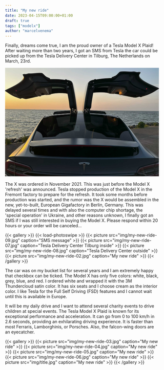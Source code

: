 ```yaml
---
title: "My new ride"
date: 2023-04-15T09:00:00+01:00
draft: true
tags: ["modelx"]
author: "marcelvenema"
---
```

Finally, dreams come true, I am the proud owner of a Tesla Model X Plaid! After waiting more than two years, I got an SMS from Tesla the car could be picked up from the Tesla Delivery Center in Tilburg, The Netherlands on March, 23rd.

![My new ride](img/title.jpg)

The X was ordered in November 2021. This was just before the Model X 'refresh' was announced. Tesla stopped production of the Model X in the Fremont factory to prepare for the refresh. It took some months before production was started, and the rumor was the X would be assembled in the new, yet-to-built, European Gigafactory in Berlin, Germany. This was delayed several times and with also the computer chip shortage, the 'special operation' in Ukraine, and other reasons unknown, I finally got an SMS if I was still interested in buying the Model X. Please respond within 20 hours or your order will be canceled...       

{{< gallery >}} {{< load-photoswipe >}}
{{< picture src="img/my-new-ride-09.jpg" caption="SMS message" >}}
{{< picture src="img/my-new-ride-07.jpg" caption="Tesla Delivery Center Tilburg inside" >}}
{{< picture src="img/my-new-ride-08.jpg" caption="Tesla Delivery Center outside" >}}
{{< picture src="img/my-new-ride-02.jpg" caption="My new ride" >}}
{{< /gallery >}}

The car was on my bucket list for several years and I am extremely happy that checkbox can be ticked.  The Model X has only five colors: white, black, grey, blue, and red. I ordered white and wrapped it with the 3M Thundercloud satin color.  It has six seats and I choose cream as the interior color. I like Tesla for the Full Self Driving (FSD) features and I cannot wait until this is available in Europe.

It will be my daily drive and I want to attend several charity events to drive children at special events. The Tesla Model X Plaid is known for its exceptional performance and acceleration. It can go from 0 to 100 km/h in 2.6 seconds, providing an exhilarating driving experience. It is faster than most Ferraris, Lamborghinis, or Porsches. Also, the falcon-wing doors are an eyecatcher.

{{< gallery >}}
{{< picture src="img/my-new-ride-03.jpg" caption="My new ride" >}}
{{< picture src="img/my-new-ride-04.jpg" caption="My new ride" >}}
{{< picture src="img/my-new-ride-05.jpg" caption="My new ride" >}}
{{< picture src="img/my-new-ride-06.jpg" caption="My new ride" >}}
{{< picture src="img/title.jpg" caption="My new ride" >}}
{{< /gallery >}}

